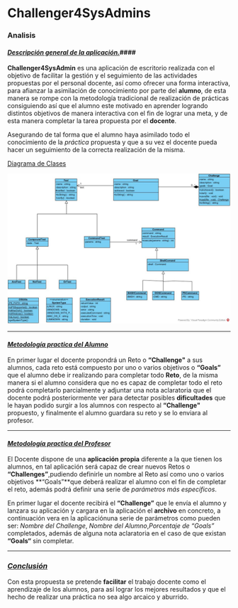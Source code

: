 # **Challenger4SysAdmins** 

### **Analisis**

####  *<u>Descripción general de la aplicación.</u>*####

**Challenger4SysAdmin** es una aplicación de escritorio realizada con el objetivo de facilitar la gestión y  el seguimiento de las actividades propuestas por el personal docente, así como ofrecer una forma interactiva, para  afianzar la asimilación de conocimiento por parte del **alumno**, de esta manera se rompe con la metodología tradicional de realización de prácticas consiguiendo así que el alumno este motivado en aprender logrando distintos objetivos de manera interactiva con el fin de lograr una meta, y de esta manera completar la tarea propuesta por el **docente**.

Asegurando de tal forma que el alumno haya asimilado todo el conocimiento de la *práctica* propuesta  y  que a su vez el docente pueda hacer un seguimiento de la correcta realización de la misma.

<u>Diagrama de Clases</u>

![AboutView](UML/DiagramaUML.jpg)

------

#### *<u>Metodología practica del Alumno</u>*

En primer lugar el docente propondrá un Reto o **“Challenge"** a sus alumnos, cada reto está compuesto por uno o varios objetivos o  **“Goals”** que el alumno debe ir realizando para completar todo **Reto**, de la misma manera si el alumno considera que no es capaz de completar todo el reto podrá completarlo parcialmente y adjuntar una nota aclaratoria que el docente podrá posteriormente ver para detectar posibles **dificultades** que  le hayan podido surgir a los alumnos con respecto al **“Challenge"** propuesto, y finalmente el alumno guardara su reto y se lo enviara al profesor.

------

#### *<u>Metodología practica del Profesor</u>*

El Docente dispone de una **aplicación propia** diferente a la que tienen los alumnos, en tal aplicación será capaz de crear nuevos Retos o **“Challenges”**,pudiendo definirle un nombre al Reto así como uno o varios objetivos **“Goals”**que deberá realizar el alumno con el fin de completar el reto, además podrá definir una serie de *parámetros más específicos*.

En primer lugar el docente recibirá el **“Challenge”** que le envía el alumno y  lanzara su aplicación y cargara en la aplicación el **archivo** en concreto, a continuación vera en la aplicaciónuna serie de parámetros como pueden ser: *Nombre del Challenge*, *Nombre del Alumno*,*Porcentaje de “Goals”* completados, además de alguna nota aclaratoria en el caso de que existan **“Goals“** sin completar.



------

### *<u>Conclusión</u>*

Con esta propuesta se pretende **facilitar** el trabajo docente como el aprendizaje de los alumnos,
para así lograr los mejores resultados y que el hecho de realizar una práctica
no sea algo arcaico y aburrido.







































